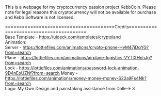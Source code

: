 This is a webpage for my cryptocurrency passion project KebbCoin. Please note for legal reasons this cryptocurrency will not be available for purchase and Kebb Software is not licensed.





=======================================Credits=======================================      
Base Template -   https://uideck.com/templates/cryptoland                                  
Animation:                                                                                 
  Server - https://lottiefiles.com/animations/crypto-phone-HvM47jDqYG?from=search          
  Plane - https://lottiefiles.com/animations/airplane-logistics-VYTlXHnhJg?from=search     
  Lock - https://lottiefiles.com/animations/password-lock-animation-9D4nEoUZNf?from=search 
  Money - https://lottiefiles.com/animations/money-money-money-S23a9Fs4Nk?from=search      
Logo: My Own Design and painstaking assistance from Dalle-E 3                              
